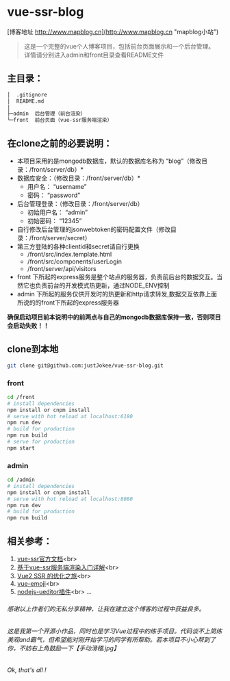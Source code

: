 # vue-ssr-blog 
[博客地址 http://www.mapblog.cn](http://www.mapblog.cn "mapblog小站")
> 这是一个完整的vue个人博客项目，包括前台页面展示和一个后台管理。<br>
> 详情请分别进入admin和front目录查看README文件

## 主目录：
```bash
│  .gitignore
│  README.md
│
├─admin  后台管理（前台渲染）
└─front  前台页面（vue-ssr服务端渲染）
```
## 在clone之前的必要说明：

- 本项目采用的是mongodb数据库，默认的数据库名称为 “blog”（修改目录：/front/server/db）*
- 数据库安全：（修改目录：/front/server/db）*
  - 用户名： “username”
  - 密码： “password”
- 后台管理登录：（修改目录：/front/server/db）
  - 初始用户名： “admin”
  - 初始密码： “12345”
- 自行修改后台管理的jsonwebtoken的密码配置文件（修改目录：/front/server/secret）
- 第三方登陆的各种clientid和secret请自行更换
  - /front/src/index.template.html
  - /front/src/components/userLogin
  - /front/server/api/visitors
- front 下所起的express服务是整个站点的服务器，负责前后台的数据交互。当然它也负责前台的开发模式热更新，通过NODE_ENV控制
- admin 下所起的服务仅供开发时的热更新和http请求转发,数据交互依靠上面所说的的front下所起的express服务器

**确保启动项目前本说明中的前两点与自己的mongodb数据库保持一致，否则项目会启动失败！！**<br>
## clone到本地
```bash
git clone git@github.com:justJokee/vue-ssr-blog.git
```
### front
```bash
cd /front
# install dependencies
npm install or cnpm install
# serve with hot reload at localhost:6180
npm run dev
# build for production
npm run build
# serve for production
npm start
```
### admin
```bash
cd /admin
# install dependencies
npm install or cnpm install
# serve with hot reload at localhost:8080
npm run dev
# build for production
npm run build
```
## 相关参考：
1. [vue-ssr官方文档](https://ssr.vuejs.org/zh/ "https://ssr.vuejs.org/zh/")<br>
2. [基于vue-ssr服务端渲染入门详解](https://juejin.im/post/5a50f208f265da3e5132ed91 "https://juejin.im/post/5a50f208f265da3e5132ed91")<br>
3. [Vue2 SSR 的优化之旅](https://segmentfault.com/a/1190000007985486 "https://segmentfault.com/a/1190000007985486")<br>
4. [vue-emoji](https://github.com/jkchao/vue-emoji "https://github.com/jkchao/vue-emoji")<br>
5. [nodejs-ueditor插件](https://github.com/netpi/ueditor "https://github.com/netpi/ueditor")<br>
...<br>
###### 感谢以上作者们的无私分享精神，让我在建立这个博客的过程中获益良多。
###### 这是我第一个开源小作品，同时也是学习Vue过程中的练手项目。代码谈不上简练美观and霸气，但希望能对刚开始学习的同学有所帮助。若本项目不小心帮到了你，不妨右上角鼓励一下【手动滑稽.jpg】
###### Ok, that's all !

